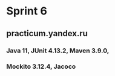 # Sprint 6 
## practicum.yandex.ru

### Java 11, JUnit 4.13.2, Maven 3.9.0, 

### Mockito 3.12.4, Jacoco


